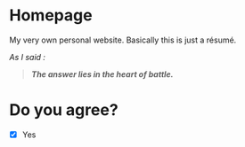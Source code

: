 # Homepage
My very own personal website. Basically this is just a résumé.

*As I said :*
>***The answer lies in the heart of battle.***

# Do you agree?
- [x] Yes

